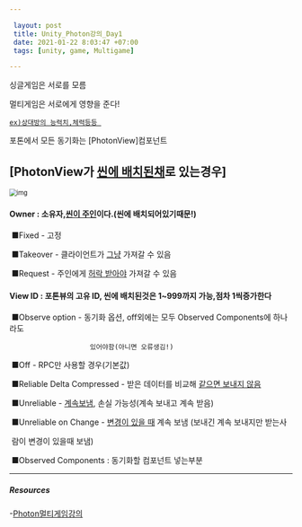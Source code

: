 ```yaml
---

 layout: post
 title: Unity_Photon강의_Day1
 date: 2021-01-22 8:03:47 +07:00
 tags: [unity, game, Multigame]

---
```


싱글게임은 서로를 모름

멀티게임은 서로에게 영향을 준다!

<u> `ex)상대방의 능력치,체력등등 `</u>

포톤에서 모든 동기화는 [PhotonView]컴포넌트

## [PhotonView가 <u>씬에 배치된채</u>로 있는경우]

<img src="https://static.wixstatic.com/media/1c4e22_1e24d0c2c47247b295fd189a77712381~mv2.jpg/v1/fill/w_827,h_206,al_c,lg_1,q_90/1c4e22_1e24d0c2c47247b295fd189a77712381~mv2.webp" alt="img" style="zoom: 80%;" />

#### Owner : 소유자,<u>씬이 주인</u>이다.(씬에 배치되어있기때문!)

​	■Fixed - 고정

​	■Takeover - 클라이언트가 <u>그냥</u> 가져갈 수 있음

​	■Request - 주인에게 <u>허락 받아야</u> 가져갈 수 있음

#### View ID : 포톤뷰의 고유 ID, 씬에 배치된것은 1~999까지 가능,점차 1씩증가한다

​        ■Observe option - 동기화 옵션, off외에는 모두 Observed Components에 하나라도

 			            있어야함(아니면 오류생김!)

​		■Off - RPC만 사용할 경우(기본값)

​		■Reliable Delta Compressed - 받은 데이터를 비교해 <u>같으면 보내지 않음</u>

​		■Unreliable - <u>계속보냄</u>, 손실 가능성(계속 보내고 계속 받음)

​		■Unreliable  on Change - <u>변경이 있을 때</u> 계속 보냄 (보내긴 계속 보내지만 받는사

​           람이 변경이 있을때 보냄)

​		■Observed Components : 동기화할 컴포넌트 넣는부분

---

##### Resources

-[Photon멀티게임강의](https://www.youtube.com/watch?v=7tjez6oZDlA)
